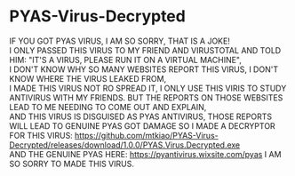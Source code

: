 # PYAS-Virus-Decrypted

IF YOU GOT PYAS VIRUS, I AM SO SORRY,  THAT IS A JOKE!  
I ONLY PASSED THIS VIRUS TO MY FRIEND AND VIRUSTOTAL AND TOLD HIM: "IT'S A VIRUS, PLEASE RUN IT ON A VIRTUAL MACHINE",  
I DON'T KNOW WHY SO MANY WEBSITES REPORT THIS VIRUS, I DON'T KNOW WHERE THE VIRUS LEAKED FROM,  
I MADE THIS VIRUS NOT RO SPREAD IT, I ONLY USE THIS VIRIS TO STUDY ANTIVIRUS WITH MY FRIENDS. 
BUT THE REPORTS ON THOSE WEBSITES LEAD TO ME NEEDING TO COME OUT AND EXPLAIN,  
AND THIS VIRUS IS DISGUISED AS PYAS ANTIVIRUS, THOSE REPORTS WILL LEAD TO GENUINE PYAS GOT DAMAGE
SO I MADE A DECRYPTOR FOR THIS VIRUS: https://github.com/mtkiao/PYAS-Virus-Decrypted/releases/download/1.0.0/PYAS.Virus.Decrypted.exe  
AND THE GENUINE PYAS HERE: https://pyantivirus.wixsite.com/pyas
I AM SO SORRY TO MADE THIS VIRUS.
